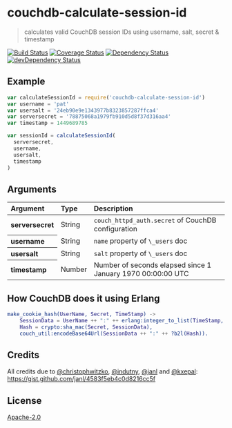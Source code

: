# couchdb-calculate-session-id

> calculates valid CouchDB session IDs using username, salt, secret & timestamp

[![Build Status](https://travis-ci.org/hoodiehq/couchdb-calculate-session-id.svg?branch=master)](https://travis-ci.org/hoodiehq/couchdb-calculate-session-id)
[![Coverage Status](https://coveralls.io/repos/hoodiehq/couchdb-calculate-session-id/badge.svg?branch=master)](https://coveralls.io/r/hoodiehq/couchdb-calculate-session-id?branch=master)
[![Dependency Status](https://david-dm.org/hoodiehq/couchdb-calculate-session-id.svg)](https://david-dm.org/hoodiehq/couchdb-calculate-session-id)
[![devDependency Status](https://david-dm.org/hoodiehq/couchdb-calculate-session-id/dev-status.svg)](https://david-dm.org/hoodiehq/couchdb-calculate-session-id#info=devDependencies)

## Example

```js
var calculateSessionId = require('couchdb-calculate-session-id')
var username = 'pat'
var usersalt = '24eb90e9e1343977b8323857287ffca4'
var serversecret = '78875068a1979fb910d5d8f37d316aa4'
var timestamp = 1449689785

var sessionId = calculateSessionId(
  serversecret,
  username,
  usersalt,
  timestamp
)
```

## Arguments

<table>
  <thead>
    <tr>
      <th align="left">Argument</th>
      <th align="left">Type</th>
      <th align="left">Description</th>
    </tr>
  </thead>
  <tr>
    <th align="left"><strong>serversecret</strong></th>
    <td>String</td>
    <td><code>couch_httpd_auth.secret</code> of CouchDB configuration</td>
  </tr>
  <tr>
    <th align="left"><strong>username</strong></th>
    <td>String</td>
    <td><code>name</code> property of <code>\_users</code> doc</td>
  </tr>
  <tr>
    <th align="left"><strong>usersalt</strong></th>
    <td>String</td>
    <td><code>salt</code> property of <code>\_users</code> doc</td>
  </tr>
  <tr>
    <th align="left"><strong>timestamp</strong></th>
    <td>Number</td>
    <td>Number of seconds elapsed since 1 January 1970 00:00:00 UTC</td>
  </tr>
</table>

## How CouchDB does it using Erlang

```erlang
make_cookie_hash(UserName, Secret, TimeStamp) ->
    SessionData = UserName ++ ":" ++ erlang:integer_to_list(TimeStamp, 16),
    Hash = crypto:sha_mac(Secret, SessionData),
    couch_util:encodeBase64Url(SessionData ++ ":" ++ ?b2l(Hash)).
```

## Credits

All credits due to [@christophwitzko](https://twitter.com/christophwitzko),
[@indutny](https://twitter.com/indutny), [@janl](https://twitter.com/janl)
and [@kxepal](https://twitter.com/kxepal):
https://gist.github.com/janl/4583f5eb4c0d8216cc5f

## License

[Apache-2.0](https://github.com/hoodiehq/hoodie/blob/master/LICENSE)
